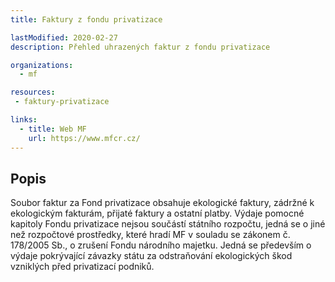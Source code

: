 ```yaml
---
title: Faktury z fondu privatizace

lastModified: 2020-02-27
description: Přehled uhrazených faktur z fondu privatizace

organizations:
  - mf

resources:
 - faktury-privatizace

links:
  - title: Web MF
    url: https://www.mfcr.cz/
---
```


## Popis

Soubor faktur za Fond privatizace obsahuje ekologické faktury, zádržné k ekologickým fakturám, přijaté faktury a ostatní platby. Výdaje pomocné kapitoly Fondu privatizace nejsou součástí státního rozpočtu, jedná se o jiné než rozpočtové prostředky, které hradí MF v souladu se zákonem č. 178/2005 Sb., o zrušení Fondu národního majetku. Jedná se především o výdaje pokrývající závazky státu za odstraňování ekologických škod vzniklých před privatizací podniků.